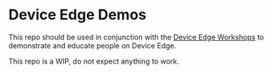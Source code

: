 # Device Edge Demos

This repo should be used in conjunction with the [Device Edge Workshops](https://github.com/redhat-manufacturing/device-edge-workshops) to demonstrate and educate people on Device Edge.

This repo is a WIP, do not expect anything to work.